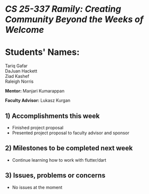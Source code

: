 # *CS 25-337 Ramily: Creating Community Beyond the Weeks of Welcome*

# **Students' Names:**
Tariq Gafar<br />
DaJuan Hackett<br />
Ziad Kashef<br />
Raleigh Norris

**Mentor:**
Manjari Kumarappan

**Faculty Advisor:**
Lukasz Kurgan

## 1) Accomplishments this week ##
   - Finished project proposal
   - Presented project proposal to faculty advisor and sponsor 

## 2) Milestones to be completed next week ##
   - Continue learning how to work with flutter/dart

## 3) Issues, problems or concerns ##
   - No issues at the moment